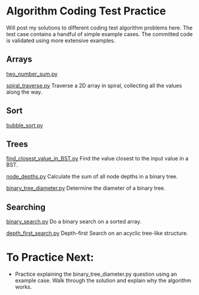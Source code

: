 # Algorithm Coding Test Practice

Will post my solutions to different coding test algorithm problems here. 
The test case contains a handful of simple example cases. The committed code is validated using more extensive examples.


## Arrays
[two_number_sum.py](https://github.com/poomstas/algorithms/blob/main/two_number_sum.py)

[spiral_traverse.py](https://github.com/poomstas/algorithms/blob/main/spiral_traverse.py)
Traverse a 2D array in spiral, collecting all the values along the way.

## Sort
[bubble_sort.py](https://github.com/poomstas/algorithms/blob/main/bubble_sort.py)

## Trees
[find_closest_value_in_BST.py](https://github.com/poomstas/algorithms/blob/main/find_closest_value_in_BST.py)
Find the value closest to the input value in a BST.

[node_depths.py](https://github.com/poomstas/algorithms/blob/main/node_depths.py)
Calculate the sum of all node depths in a binary tree.

[binary_tree_diameter.py](https://github.com/poomstas/algorithms/blob/main/binary_tree_diameter.py)
Determine the diameter of a binary tree.

## Searching
[binary_search.py](https://github.com/poomstas/algorithms/blob/main/binary_search.py)
Do a binary search on a sorted array.

[depth_first_search.py](https://github.com/poomstas/algorithms/blob/main/depth_first_search.py)
Depth-first Search on an acyclic tree-like structure.




# To Practice Next:
- Practice explaining the binary_tree_diameter.py question using an example case. Walk through the solution and explain why the algorithm works.